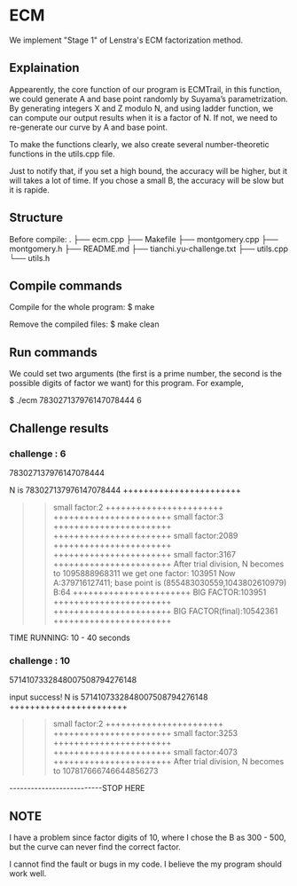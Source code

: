 # ECM

We implement "Stage 1" of Lenstra's ECM factorization method.

## Explaination

Appearently, the core function of our program is ECMTrail, in this function, we could generate A and base point randomly by Suyama’s parametrization. By generating integers X and Z modulo N, and using ladder function, we can compute our output results when it is a factor of N. If not, we need to re-generate our curve by A and base point.

To make the functions clearly, we also create several number-theoretic functions in the utils.cpp file.

Just to notify that, if you set a high bound, the accuracy will be higher, but it will takes a lot of time. If you chose a small B, the accuracy will be slow but it is rapide.

## Structure


Before compile:
.
├── ecm.cpp
├── Makefile
├── montgomery.cpp
├── montgomery.h
├── README.md
├── tianchi.yu-challenge.txt
├── utils.cpp
└── utils.h

## Compile commands

Compile for the whole program:
$ make

Remove the compiled files:
$ make clean

## Run commands

We could set two arguments (the first is a prime number, the second is the possible digits of factor we want) for this program. For example,

$ ./ecm 783027137976147078444 6

## Challenge results

### challenge : 6
783027137976147078444

N is 783027137976147078444
+++++++++++++++++++++++
>> small factor:2
+++++++++++++++++++++++
+++++++++++++++++++++++
>> small factor:3
+++++++++++++++++++++++
+++++++++++++++++++++++
>> small factor:2089
+++++++++++++++++++++++
+++++++++++++++++++++++
>> small factor:3167
+++++++++++++++++++++++
After trial division, N becomes to 1095888968311
we get one factor: 103951
Now A:379716127411; base point is (855483030559,1043802610979)
B:64
+++++++++++++++++++++++
BIG FACTOR:103951
+++++++++++++++++++++++
+++++++++++++++++++++++
BIG FACTOR(final):10542361
+++++++++++++++++++++++


TIME RUNNING: 10 - 40 seconds

### challenge : 10
5714107332848007508794276148

input success!
N is 5714107332848007508794276148
+++++++++++++++++++++++
>> small factor:2
+++++++++++++++++++++++
+++++++++++++++++++++++
>> small factor:3253
+++++++++++++++++++++++
+++++++++++++++++++++++
>> small factor:4073
+++++++++++++++++++++++
After trial division, N becomes to 107817666746644856273

--------------------------STOP HERE

## NOTE

I have a problem since factor digits of 10, where I chose the B as 300 - 500, but the curve can never find the correct factor.

I cannot find the fault or bugs in my code. I believe the my program should work well.





